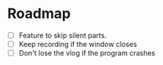 # Roadmap

- [ ] Feature to skip silent parts.
- [ ] Keep recording if the window closes
- [ ] Don't lose the vlog if the program crashes
